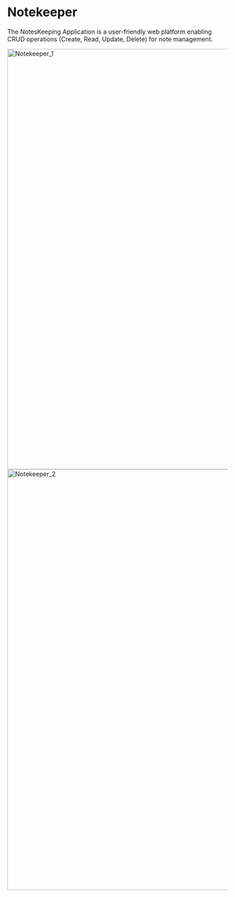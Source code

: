 # Notekeeper
The NotesKeeping Application is a user-friendly web platform enabling CRUD operations (Create, Read, Update, Delete) for note management. 

<img width="959" alt="Notekeeper_1" src="https://github.com/Vineeth8919/Notekeeper/assets/87687127/16f923e1-30c0-4a09-9ea4-f6f7f2971bd3">

<img width="960" alt="Notekeeper_2" src="https://github.com/Vineeth8919/Notekeeper/assets/87687127/a8b4e0ed-d621-478a-bef5-6008454b94c8">
